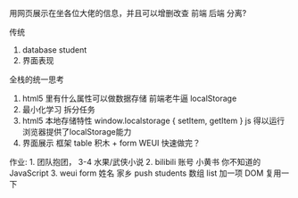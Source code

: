 用网页展示在坐各位大佬的信息，并且可以增删改查
前端 后端 分离?


传统
1. database student
2. 界面表现


全栈的统一思考
1. html5 里有什么属性可以做数据存储 前端老牛逼
localStorage
2. 最小化学习
   拆分任务
3. html5 本地存储特性 window.localstorage {
    setItem, getItem
} 
   js 得以运行
   浏览器提供了localStorage能力
4. 界面展示 框架
   table 积木 + form WEUI
   快速做完？

作业:
    1. 团队抱团， 3-4 水果/武侠小说
    2. bilibili 账号
       小黄书 你不知道的JavaScript
    3. weui form
       姓名 家乡 push students 数组
       list 加一项 DOM 复用一下